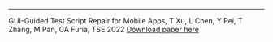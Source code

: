 ---
GUI-Guided Test Script Repair for Mobile Apps, T Xu, L Chen, Y Pei, T Zhang, M Pan, CA Furia, TSE 2022 [Download paper here](http://xtt5480446.github.io/files/5_METER.pdf)

